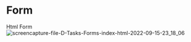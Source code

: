 # Form
Html Form
![screencapture-file-D-Tasks-Forms-index-html-2022-09-15-23_18_06](https://user-images.githubusercontent.com/112721990/190474874-1506b624-5390-4489-bce1-60ab2a24b3bd.png)
